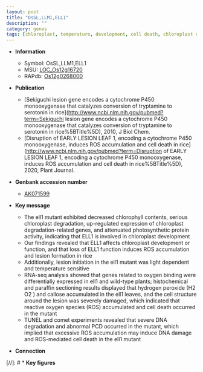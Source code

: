 ```yaml
---
layout: post
title: "OsSL,LLM1,ELL1"
description: ""
category: genes
tags: [chloroplast, temperature, development, cell death, chloroplast development, chlorophyll content, reactive oxygen species, PCD, lesion]
---
```


* **Information**  
    + Symbol: OsSL,LLM1,ELL1  
    + MSU: [LOC_Os12g16720](http://rice.uga.edu/cgi-bin/ORF_infopage.cgi?orf=LOC_Os12g16720)  
    + RAPdb: [Os12g0268000](https://rapdb.dna.affrc.go.jp/locus/?name=Os12g0268000)  

* **Publication**  
    + [Sekiguchi lesion gene encodes a cytochrome P450 monooxygenase that catalyzes conversion of tryptamine to serotonin in rice](http://www.ncbi.nlm.nih.gov/pubmed?term=Sekiguchi lesion gene encodes a cytochrome P450 monooxygenase that catalyzes conversion of tryptamine to serotonin in rice%5BTitle%5D), 2010, J Biol Chem.
    + [Disruption of EARLY LESION LEAF 1, encoding a cytochrome P450 monooxygenase, induces ROS accumulation and cell death in rice](http://www.ncbi.nlm.nih.gov/pubmed?term=Disruption of EARLY LESION LEAF 1, encoding a cytochrome P450 monooxygenase, induces ROS accumulation and cell death in rice%5BTitle%5D), 2020, Plant Journal.

* **Genbank accession number**  
    + [AK071599](http://www.ncbi.nlm.nih.gov/nuccore/AK071599)

* **Key message**  
    + The ell1 mutant exhibited decreased chlorophyll contents, serious chloroplast degradation, up-regulated expression of chloroplast degradation-related genes, and attenuated photosynthetic protein activity, indicating that ELL1 is involved in chloroplast development
    + Our findings revealed that ELL1 affects chloroplast development or function, and that loss of ELL1 function induces ROS accumulation and lesion formation in rice
    + Additionally, lesion initiation in the ell1 mutant was light dependent and temperature sensitive
    + RNA-seq analysis showed that genes related to oxygen binding were differentially expressed in ell1 and wild-type plants; histochemical and paraffin sectioning results displayed that hydrogen peroxide (H2 O2 ) and callose accumulated in the ell1 leaves, and the cell structure around the lesion was severely damaged, which indicated that reactive oxygen species (ROS) accumulated and cell death occurred in the mutant
    + TUNEL and comet experiments revealed that severe DNA degradation and abnormal PCD occurred in the mutant, which implied that excessive ROS accumulation may induce DNA damage and ROS-mediated cell death in the ell1 mutant

* **Connection**  

[//]: # * **Key figures**  



